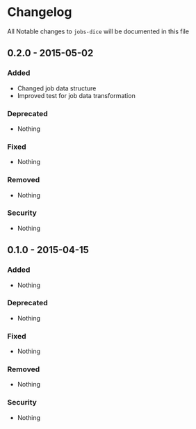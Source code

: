 # Changelog
All Notable changes to `jobs-dice` will be documented in this file

## 0.2.0 - 2015-05-02

### Added
- Changed job data structure
- Improved test for job data transformation

### Deprecated
- Nothing

### Fixed
- Nothing

### Removed
- Nothing

### Security
- Nothing

## 0.1.0 - 2015-04-15

### Added
- Nothing

### Deprecated
- Nothing

### Fixed
- Nothing

### Removed
- Nothing

### Security
- Nothing
